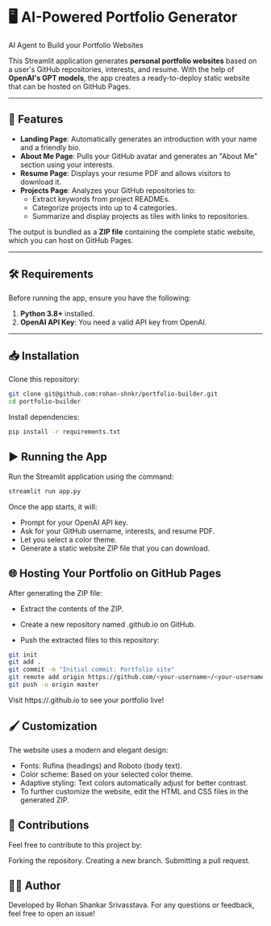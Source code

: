 # 🖥️ AI-Powered Portfolio Generator

AI Agent to Build your Portfolio Websites

This Streamlit application generates **personal portfolio websites** based on a user's GitHub repositories, interests, and resume. With the help of **OpenAI's GPT models**, the app creates a ready-to-deploy static website that can be hosted on GitHub Pages.

---

## 🚀 Features

- **Landing Page**: Automatically generates an introduction with your name and a friendly bio.
- **About Me Page**: Pulls your GitHub avatar and generates an "About Me" section using your interests.
- **Resume Page**: Displays your resume PDF and allows visitors to download it.
- **Projects Page**: Analyzes your GitHub repositories to:
  - Extract keywords from project READMEs.
  - Categorize projects into up to 4 categories.
  - Summarize and display projects as tiles with links to repositories.

The output is bundled as a **ZIP file** containing the complete static website, which you can host on GitHub Pages.

---

## 🛠️ Requirements

Before running the app, ensure you have the following:

1. **Python 3.8+** installed.
2. **OpenAI API Key**: You need a valid API key from OpenAI.

---

## 📥 Installation

Clone this repository:

```bash
git clone git@github.com:rohan-shnkr/portfolio-builder.git
cd portfolio-builder
```

Install dependencies:

```bash
pip install -r requirements.txt
```

## ▶️ Running the App

Run the Streamlit application using the command:

```bash
streamlit run app.py
```

Once the app starts, it will:

- Prompt for your OpenAI API key.
- Ask for your GitHub username, interests, and resume PDF.
- Let you select a color theme.
- Generate a static website ZIP file that you can download.

## 🌐 Hosting Your Portfolio on GitHub Pages

After generating the ZIP file:

- Extract the contents of the ZIP.

- Create a new repository named <your-github-username>.github.io on GitHub.

- Push the extracted files to this repository:

```bash
git init
git add .
git commit -m "Initial commit: Portfolio site"
git remote add origin https://github.com/<your-username>/<your-username>.github.io.git
git push -u origin master
```

Visit https://<your-username>.github.io to see your portfolio live!

## 🖌️ Customization

The website uses a modern and elegant design:

- Fonts: Rufina (headings) and Roboto (body text).
- Color scheme: Based on your selected color theme.
- Adaptive styling: Text colors automatically adjust for better contrast.
- To further customize the website, edit the HTML and CSS files in the generated ZIP.

## 🤝 Contributions
Feel free to contribute to this project by:

Forking the repository.
Creating a new branch.
Submitting a pull request.

## 🧑‍💻 Author
Developed by Rohan Shankar Srivasstava. For any questions or feedback, feel free to open an issue!